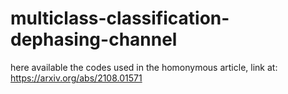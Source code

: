 # multiclass-classification-dephasing-channel
here available the codes used in the homonymous article, link at: https://arxiv.org/abs/2108.01571
